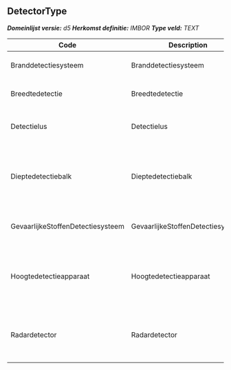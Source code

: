 ﻿## DetectorType

*__Domeinlijst versie:__ d5*
*__Herkomst definitie:__ IMBOR*
*__Type veld:__ TEXT*

|__Code__ |__Description__ |__Definitie__	|
|	---	|	---	|   ---	| 
| Branddetectiesysteem | Branddetectiesysteem | Systeem om in een vroeg stadium brand te kunnen detecteren. |
| Breedtedetectie | Breedtedetectie | Instrument voor het meten van de breedte van voertuigen. |
| Detectielus | Detectielus | Lus van koperdraad in het wegdek, waarmee een voertuig kan worden waargenomen. |
| Dieptedetectiebalk | Dieptedetectiebalk | Onderwaterconstructie om te registreren of schepen dieper liggen dan de toegestane waarde (bijvoorbeeld dieper dan de bodem van een sluis). |
| GevaarlijkeStoffenDetectiesysteem | GevaarlijkeStoffenDetectiesysteem | Systeem om in een vroeg stadium gevaarlijke stoffen te kunnen detecteren. |
| Hoogtedetectieapparaat | Hoogtedetectieapparaat | Mechanisch of elektronisch waarschuwingssysteem dat in werking treedt bij overschrijding van de aangegeven maximale doorrijhoogte. |
| Radardetector | Radardetector | Sensor waarmee het verkeer wordt gedetecteerd, bijvoorbeeld voor het beïnvloeden van verkeerslichten. |
